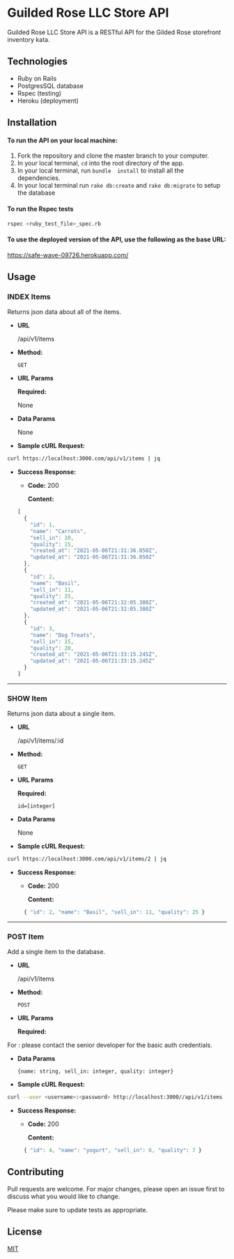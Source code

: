 # Guilded Rose LLC Store API

Guilded Rose LLC Store API is a RESTful API for the Gilded Rose storefront inventory kata. 

## Technologies
* Ruby on Rails
* PostgresSQL database
* Rspec (testing)
* Heroku (deployment)

## Installation

#### To run the API on your local machine:
1. Fork the repository and clone the master branch to your computer.
2. In your local terminal, ```cd``` into the root directory of the app.
3. In your local terminal, run ```bundle 
install``` to install all the dependencies.
4. In your local terminal run ```rake db:create``` and ```rake db:migrate``` to setup the database 
#### To  run the Rspec tests


```bash
rspec <ruby_test_file>_spec.rb
```

#### To use the deployed version of the API, use the following as the base URL:

 https://safe-wave-09726.herokuapp.com/ 



## Usage

### INDEX Items

  Returns json data about all of the items.

* **URL**

  /api/v1/items

* **Method:**

  `GET`
  
*  **URL Params**

   **Required:**
 
   None

* **Data Params**

  None
* **Sample cURL Request:**

```bash
curl https://localhost:3000.com/api/v1/items | jq
```

* **Success Response:**

  * **Code:** 200
 
    **Content:**
  ```javascript
  [
    {
      "id": 1,
      "name": "Carrots",
      "sell_in": 10,
      "quality": 15,
      "created_at": "2021-05-06T21:31:36.850Z",
      "updated_at": "2021-05-06T21:31:36.850Z"
    },
    {
      "id": 2,
      "name": "Basil",
      "sell_in": 11,
      "quality": 25,
      "created_at": "2021-05-06T21:32:05.380Z",
      "updated_at": "2021-05-06T21:32:05.380Z"
    },
    {
      "id": 3,
      "name": "Dog Treats",
      "sell_in": 15,
      "quality": 20,
      "created_at": "2021-05-06T21:33:15.245Z",
      "updated_at": "2021-05-06T21:33:15.245Z"
    }
  ]
  ```


---
### SHOW Item

  Returns json data about a single item.

* **URL**

  /api/v1/items/:id

* **Method:**

  `GET`
  
*  **URL Params**

   **Required:**
 
   `id=[integer]`

* **Data Params**

  None
* **Sample cURL Request:**

```bash
curl https://localhost:3000.com/api/v1/items/2 | jq
```


* **Success Response:**

  * **Code:** 200
 
    **Content:**
  ```javascript
    { "id": 2, "name": "Basil", "sell_in": 11, "quality": 25 }
  ```

---
### POST Item

  Add a single item to the database.

* **URL**

  /api/v1/items

* **Method:**

  `POST`
  
*  **URL Params**

   **Required:**
 
  For <username>:<password> please contact the senior developer for the basic auth credentials.

* **Data Params**

  `{name: string, sell_in: integer, quality: integer}`

* **Sample cURL Request:**

```bash
curl --user <username>:<password> http://localhost:3000//api/v1/items -X POST -F 'name=Baz' -F 'sellIn=6' -F 'quality=7' | jq
```

* **Success Response:**

  * **Code:** 200
 
    **Content:**
  ```javascript
    { "id": 4, "name": "yogurt", "sell_in": 6, "quality": 7 }
  ```
 


## Contributing
Pull requests are welcome. For major changes, please open an issue first to discuss what you would like to change.

Please make sure to update tests as appropriate.

## License
[MIT](https://choosealicense.com/licenses/mit/)
